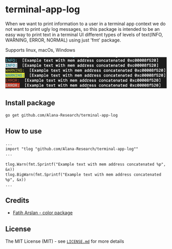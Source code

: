 # terminal-app-log

When we want to print information to a user in a terminal app context we do not want to print ugly log messages, so this package is intended to 
be an easy way to print text in a terminal UI different types of levels of text(INFO, WARNING, ERROR, NORMAL) using just 'fmt' package.

Supports linux, macOs, Windows


![terminalapplog](./example.png)


## Install package

```sh
go get github.com/Alana-Research/terminal-app-log
```

## How to use

```
...
import "tlog "github.com/Alana-Research/terminal-app-log""
...

tlog.Warn(fmt.Sprintf("Example text with mem address concatenated %p", &x))
tlog.BigWarn(fmt.Sprintf("Example text with mem address concatenated %p", &x))
...

```

## Credits

 * [Fatih Arslan - color package](https://github.com/fatih/color)

## License

The MIT License (MIT) - see [`LICENSE.md`](https://github.com/Alana-Research/terminal-app-log/blob/master/LICENSE.md) for more details

